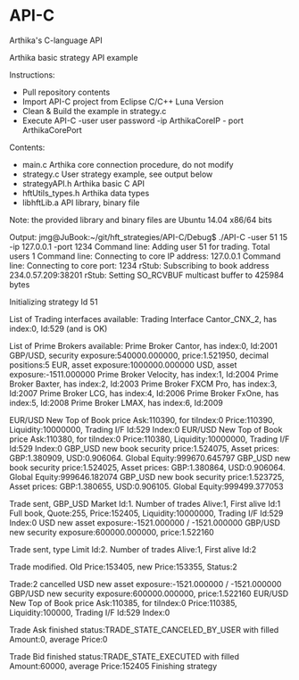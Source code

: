# API-C
Arthika's C-language API

Arthika basic strategy API example

Instructions:
- Pull repository contents
- Import API-C project from Eclipse C/C++ Luna Version
- Clean & Build the example in strategy.c
- Execute API-C -user user password -ip ArthikaCoreIP - port ArthikaCorePort

Contents:
- main.c 			Arthika core connection procedure, do not modify
- strategy.c 		User strategy example, see output below 
- strategyAPI.h 	Arthika basic C API
- hftUtils_types.h	Arthika data types
- libhftLib.a		API library, binary file

Note: the provided library and binary files are Ubuntu 14.04 x86/64 bits

Output:
jmg@JuBook:~/git/hft_strategies/API-C/Debug$ ./API-C -user 51 15 -ip 127.0.0.1 -port 1234
Command line: Adding user 51 for trading. Total users 1
Command line: Connecting to core IP address: 127.0.0.1
Command line: Connecting to core port: 1234
rStub: Subscribing to book address 234.0.57.209:38201
rStub: Setting SO_RCVBUF multicast buffer to 425984 bytes

Initializing strategy Id 51

List of Trading interfaces available:
Trading Interface Cantor_CNX_2, has index:0, Id:529 (and is OK)

List of Prime Brokers available:
Prime Broker Cantor, has index:0, Id:2001
	GBP/USD, security exposure:540000.000000, price:1.521950, decimal positions:5
	EUR, asset exposure:1000000.000000
	USD, asset exposure:-1511.000000
Prime Broker Velocity, has index:1, Id:2004
Prime Broker Baxter, has index:2, Id:2003
Prime Broker FXCM Pro, has index:3, Id:2007
Prime Broker LCG, has index:4, Id:2006
Prime Broker FxOne, has index:5, Id:2008
Prime Broker LMAX, has index:6, Id:2009

EUR/USD New Top of Book price Ask:110390, for tiIndex:0
	Price:110390, Liquidity:10000000, Trading I/F Id:529 Index:0
EUR/USD New Top of Book price Ask:110380, for tiIndex:0
	Price:110380, Liquidity:10000000, Trading I/F Id:529 Index:0
GBP_USD new book security price:1.524075, Asset prices: GBP:1.380909, USD:0.906064. Global Equity:999670.645797
GBP_USD new book security price:1.524025, Asset prices: GBP:1.380864, USD:0.906064. Global Equity:999646.182074
GBP_USD new book security price:1.523725, Asset prices: GBP:1.380655, USD:0.906105. Global Equity:999499.377053


Trade sent, GBP_USD Market Id:1. Number of trades Alive:1, First alive Id:1
	Full book, Quote:255, Price:152405, Liquidity:10000000, Trading I/F Id:529 Index:0
USD new asset exposure:-1521.000000 / -1521.000000
GBP/USD new security exposure:600000.000000, price:1.522160


Trade sent, type Limit Id:2. Number of trades Alive:1, First alive Id:2


Trade modified. Old Price:153405, new Price:153355, Status:2


Trade:2 cancelled
USD new asset exposure:-1521.000000 / -1521.000000
GBP/USD new security exposure:600000.000000, price:1.522160
EUR/USD New Top of Book price Ask:110385, for tiIndex:0
	Price:110385, Liquidity:100000, Trading I/F Id:529 Index:0

Trade Ask finished status:TRADE_STATE_CANCELED_BY_USER with filled Amount:0, average Price:0

Trade Bid finished status:TRADE_STATE_EXECUTED with filled Amount:60000, average Price:152405
Finishing strategy

